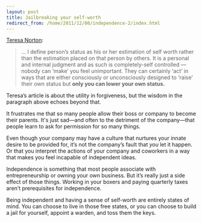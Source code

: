 ```yaml
---
layout: post
title: Jailbreaking your self-worth
redirect_from: /home/2011/12/08/independence-2/index.html
---
```

<p><a href="http://blogs.hbr.org/cs/2011/11/forgiving_makes_you_more_impor.html">Teresa Norton</a>:
<blockquote>… I define person’s status as his or her estimation of self worth rather than the estimation placed on that person by others. It is a personal and internal judgment and as such is completely-self controlled — nobody can ‘make’ you feel unimportant. They can certainly ‘act’ in ways that are either consciously or unconsciously designed to ‘raise’ their own status but <strong>only you can lower your own status.</strong></p></blockquote>
<p>Teresa’s article is about the utility in forgiveness, but the wisdom in the paragraph above echoes beyond that.</p>
<p>It frustrates me that so many people allow their boss or company to become their parents. It's just sad—and often to the detriment of the company—that people learn to ask for permission for so many things.</p>
<p>Even though your company may have a culture that nurtures your innate desire to be provided for, it’s not the company’s fault that <em>you</em> let it happen. Or that you interpret the actions of your company and coworkers in a way that makes you feel incapable of independent ideas.</p>
<p>Independence is something that most people associate with entrepreneurship or owning your own business. But it’s really just a side effect of those things. Working in your boxers and paying quarterly taxes aren’t prerequisites for independence.</p>
<p>Being independent and having a sense of self-worth are entirely states of mind. You can choose to live in those free states, or you can choose to build a jail for yourself, appoint a warden, and toss them the keys.</p>
